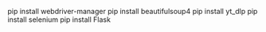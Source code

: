 pip install webdriver-manager
pip install beautifulsoup4
pip install yt_dlp
pip install selenium
pip install Flask
